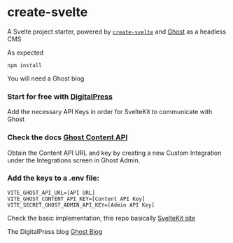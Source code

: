 # create-svelte

A Svelte project starter, powered by [`create-svelte`](https://github.com/sveltejs/kit/tree/main/packages/create-svelte) and [Ghost](https://ghost.org/) as a headless CMS

As expected
```
npm install
```

You will need a Ghost blog
### Start for free with [DigitalPress](https://www.digitalpress.blog/)

Add the necessary API Keys in order for SvelteKit to communicate with Ghost

### Check the docs [Ghost Content API](https://ghost.org/docs/content-api/)
Obtain the Content API URL and key by creating a new Custom Integration under the Integrations screen in Ghost Admin.

### Add the keys to a .env file:
```
VITE_GHOST_API_URL=[API URL]
VITE_GHOST_CONTENT_API_KEY=[Content API Key]
VITE_SECRET_GHOST_ADMIN_API_KEY=[Admin API Key]
```

Check the basic implementation, this repo basically 
[SvelteKit site](https://sveltekit-ghost.netlify.app/)

The DigitalPress blog 
[Ghost Blog](https://sveltekit-ghost.digitalpress.blog/)

